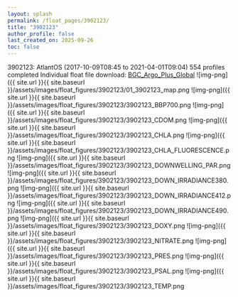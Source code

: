 ```yaml
---
layout: splash
permalink: /float_pages/3902123/
title: "3902123"
author_profile: false
last_created_on: 2025-09-26
toc: false
---
```

 
3902123: AtlantOS (2017-10-09T08:45 to 2021-04-01T09:04)
554 profiles completed
Individual float file download: [BGC_Argo_Plus_Global](https://ftp.soest.hawaii.edu/bgc_argo_plus/Individual_Floats/outliers_removed/3902123_Sprof_processed.nc)
![img-png]({{ site.url }}{{ site.baseurl }}/assets/images/float_figures/3902123/01_3902123_map.png
![img-png]({{ site.url }}{{ site.baseurl }}/assets/images/float_figures/3902123/3902123_BBP700.png
![img-png]({{ site.url }}{{ site.baseurl }}/assets/images/float_figures/3902123/3902123_CDOM.png
![img-png]({{ site.url }}{{ site.baseurl }}/assets/images/float_figures/3902123/3902123_CHLA.png
![img-png]({{ site.url }}{{ site.baseurl }}/assets/images/float_figures/3902123/3902123_CHLA_FLUORESCENCE.png
![img-png]({{ site.url }}{{ site.baseurl }}/assets/images/float_figures/3902123/3902123_DOWNWELLING_PAR.png
![img-png]({{ site.url }}{{ site.baseurl }}/assets/images/float_figures/3902123/3902123_DOWN_IRRADIANCE380.png
![img-png]({{ site.url }}{{ site.baseurl }}/assets/images/float_figures/3902123/3902123_DOWN_IRRADIANCE412.png
![img-png]({{ site.url }}{{ site.baseurl }}/assets/images/float_figures/3902123/3902123_DOWN_IRRADIANCE490.png
![img-png]({{ site.url }}{{ site.baseurl }}/assets/images/float_figures/3902123/3902123_DOXY.png
![img-png]({{ site.url }}{{ site.baseurl }}/assets/images/float_figures/3902123/3902123_NITRATE.png
![img-png]({{ site.url }}{{ site.baseurl }}/assets/images/float_figures/3902123/3902123_PRES.png
![img-png]({{ site.url }}{{ site.baseurl }}/assets/images/float_figures/3902123/3902123_PSAL.png
![img-png]({{ site.url }}{{ site.baseurl }}/assets/images/float_figures/3902123/3902123_TEMP.png
